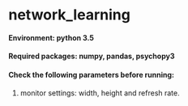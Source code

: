# network_learning

#### Environment: python 3.5

#### Required packages: numpy, pandas, psychopy3 

#### Check the following parameters before running:

1. monitor settings: width, height and refresh rate.

